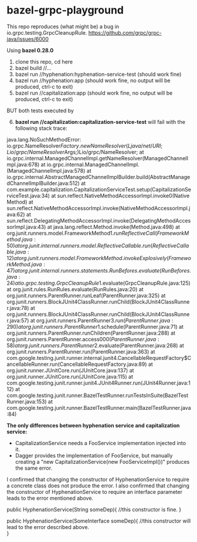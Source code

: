 # bazel-grpc-playground
This repo reproduces (what might be) a bug in io.grpc.testing.GrpcCleanupRule.
https://github.com/grpc/grpc-java/issues/6000

Using <b>bazel 0.28.0</b>

1.  clone this repo, cd here
2.  bazel build //...
3.  bazel run //hyphenation:hyphenation-service-test (should work fine)
4.  bazel run //hyphenation:app (should work fine, no output will be produced, ctrl-c to exit)
5.  bazel run //capitalization:app (should work fine, no output will be produced, ctrl-c to exit)

BUT both tests executed by

6.  <b>bazel run //capitalization:capitalization-service-test</b>  will fail with the following stack trace:


java.lang.NoSuchMethodError: io.grpc.NameResolver$Factory.newNameResolver(Ljava/net/URI;Lio/grpc/NameResolver$Args;)Lio/grpc/NameResolver;
	at io.grpc.internal.ManagedChannelImpl.getNameResolver(ManagedChannelImpl.java:678)
	at io.grpc.internal.ManagedChannelImpl.<init>(ManagedChannelImpl.java:578)
	at io.grpc.internal.AbstractManagedChannelImplBuilder.build(AbstractManagedChannelImplBuilder.java:512)
	at com.example.capitalization.CapitalizationServiceTest.setup(CapitalizationServiceTest.java:34)
	at sun.reflect.NativeMethodAccessorImpl.invoke0(Native Method)
	at sun.reflect.NativeMethodAccessorImpl.invoke(NativeMethodAccessorImpl.java:62)
	at sun.reflect.DelegatingMethodAccessorImpl.invoke(DelegatingMethodAccessorImpl.java:43)
	at java.lang.reflect.Method.invoke(Method.java:498)
	at org.junit.runners.model.FrameworkMethod$1.runReflectiveCall(FrameworkMethod.java:50)
	at org.junit.internal.runners.model.ReflectiveCallable.run(ReflectiveCallable.java:12)
	at org.junit.runners.model.FrameworkMethod.invokeExplosively(FrameworkMethod.java:47)
	at org.junit.internal.runners.statements.RunBefores.evaluate(RunBefores.java:24)
	at io.grpc.testing.GrpcCleanupRule$1.evaluate(GrpcCleanupRule.java:125)
	at org.junit.rules.RunRules.evaluate(RunRules.java:20)
	at org.junit.runners.ParentRunner.runLeaf(ParentRunner.java:325)
	at org.junit.runners.BlockJUnit4ClassRunner.runChild(BlockJUnit4ClassRunner.java:78)
	at org.junit.runners.BlockJUnit4ClassRunner.runChild(BlockJUnit4ClassRunner.java:57)
	at org.junit.runners.ParentRunner$3.run(ParentRunner.java:290)
	at org.junit.runners.ParentRunner$1.schedule(ParentRunner.java:71)
	at org.junit.runners.ParentRunner.runChildren(ParentRunner.java:288)
	at org.junit.runners.ParentRunner.access$000(ParentRunner.java:58)
	at org.junit.runners.ParentRunner$2.evaluate(ParentRunner.java:268)
	at org.junit.runners.ParentRunner.run(ParentRunner.java:363)
	at com.google.testing.junit.runner.internal.junit4.CancellableRequestFactory$CancellableRunner.run(CancellableRequestFactory.java:89)
	at org.junit.runner.JUnitCore.run(JUnitCore.java:137)
	at org.junit.runner.JUnitCore.run(JUnitCore.java:115)
	at com.google.testing.junit.runner.junit4.JUnit4Runner.run(JUnit4Runner.java:112)
	at com.google.testing.junit.runner.BazelTestRunner.runTestsInSuite(BazelTestRunner.java:153)
	at com.google.testing.junit.runner.BazelTestRunner.main(BazelTestRunner.java:84)




<b> The only differences between hyphenation service and capitalization service: </b>
<ul>
	<li>  CapitalizationService needs a FooService implementation injected into it.</li>
	<li>Dagger provides the implementation of FooService, but manually creating a "new CapitalizationService(new FooServiceImpl())" produces the same error.</li>
	</ul>

I confirmed that changing the constructor of HyphenationService to require a concrete class does not produce the error.
I also confirmed that changing the constructor of HyphenationService to require an interface parameter leads to the error mentioned above.

public HyphenationService(String someDep){
	//this constructor is fine.	
}

public HyphenationService(SomeInterface someDep){
	//this constructor will lead to the error described above.	
}
